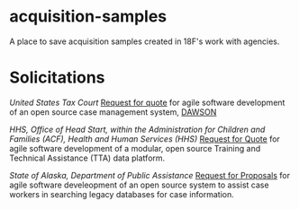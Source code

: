 # acquisition-samples
A place to save acquisition samples created in 18F's work with agencies. 

# Solicitations

*United States Tax Court*
[Request for quote](https://github.com/ustaxcourt/case-management-rfq) for agile software development of an open source case management system, [DAWSON](https://www.ustaxcourt.gov/dawson.html)

*HHS, Office of Head Start, within the Administration for Children and Families (ACF), Health and Human Services (HHS)*
[Request for Quote](https://github.com/18F/Head_Start_TTA_RFQ) for agile software development of a modular, open source Training and Technical Assistance (TTA) data platform. 

*State of Alaska, Department of Public Assistance*
[Request for Proposals](https://github.com/AlaskaDHSS/RFP-Search-Unification) for agile software develeopment of an open source system to assist case workers in searching legacy databases for case information. 
